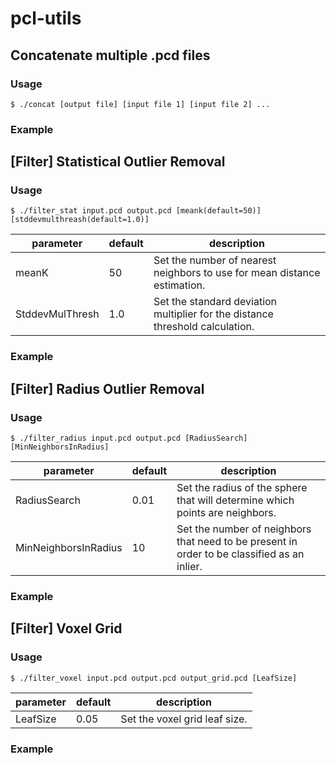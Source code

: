 # pcl-utils

## Concatenate multiple .pcd files

### Usage
```
$ ./concat [output file] [input file 1] [input file 2] ...
```

### Example

## [Filter] Statistical Outlier Removal

### Usage
```
$ ./filter_stat input.pcd output.pcd [meank(default=50)] [stddevmulthreash(default=1.0)]
```
|parameter|default|description|
|---|---|---|
|meanK|50|Set the number of nearest neighbors to use for mean distance estimation.|
|StddevMulThresh|1.0|Set the standard deviation multiplier for the distance threshold calculation.|

### Example

## [Filter] Radius Outlier Removal

### Usage
```
$ ./filter_radius input.pcd output.pcd [RadiusSearch] [MinNeighborsInRadius]
```

|parameter|default|description|
|---|---|---|
|RadiusSearch|0.01|Set the radius of the sphere that will determine which points are neighbors.|
|MinNeighborsInRadius|10|Set the number of neighbors that need to be present in order to be classified as an inlier.|

### Example

## [Filter] Voxel Grid

### Usage
```
$ ./filter_voxel input.pcd output.pcd output_grid.pcd [LeafSize]
```

|parameter|default|description|
|---|---|---|
|LeafSize|0.05|Set the voxel grid leaf size.|

### Example

